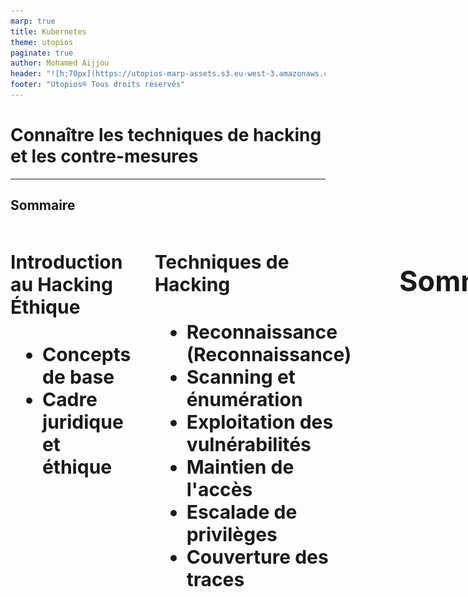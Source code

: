 ```yaml
---
marp: true
title: Kubernetes
theme: utopios
paginate: true
author: Mohamed Aijjou
header: "![h:70px](https://utopios-marp-assets.s3.eu-west-3.amazonaws.com/logo_blanc.svg)"
footer: "Utopios® Tous droits réservés"
---
```



<!-- _class: lead -->
<!-- _paginate: false -->

# Connaître les techniques de hacking et les contre-mesures

---

## Sommaire


<div class="columns" style="font-size:30px">
<div>

#### Introduction au Hacking Éthique
   - **Concepts de base**
   - **Cadre juridique et éthique**
</div>

<div>

#### Techniques de Hacking
   - **Reconnaissance (Reconnaissance)**
   - **Scanning et énumération**
   - **Exploitation des vulnérabilités** 
   - **Maintien de l'accès**
   - **Escalade de privilèges**
   - **Couverture des traces**
</div>

--- 

## Sommaire


<div style="font-size:30px">

#### Contre-mesures
   - **Reconnaissance et détection**
   - **Renforcement des systèmes et des réseaux**
   - **Protection contre les exploits**
   - **Contrôle d'accès et gestion des privilèges**
   - **Cryptographie et sécurisation des communications**
   - **Plan de réponse aux incidents**
   - **Formation et sensibilisation des utilisateurs**
</div>

---


<!-- _class: lead -->
<!-- _paginate: false -->

## Introduction au Hacking Éthique

---

## Introduction au Hacking Éthique

**Concepts de base**

<div style="font-size:30px">

- Le **hacking éthique**, également appelé piratage éthique ou test d’intrusion, désigne la pratique consistant à pénétrer des systèmes informatiques, des réseaux ou des applications avec l'autorisation des propriétaires dans le but de découvrir des vulnérabilités que des hackers malveillants pourraient exploiter. 
- Cette pratique est effectuée par des professionnels qualifiés appelés hackers éthiques ou pentesteurs, qui utilisent les mêmes techniques et outils que les cybercriminels, mais de manière légale et constructive pour améliorer la sécurité des systèmes.

</div>

 
--- 

## Introduction au Hacking Éthique

**Concepts de base**
<br>
<div style="font-size:28px">

**Le hacking éthique est crucial pour renforcer la sécurité informatique. Il aide les organisations à :**

1. **Identifier et corriger les failles de sécurité** avant qu'elles ne soient exploitées.
2. **Évaluer l'efficacité des mesures de sécurité** en place, y compris les politiques de sécurité, l'accès aux points de contrôle, et les mécanismes de défense.
3. **Respecter les réglementations et normes de sécurité** qui requièrent des audits de sécurité réguliers, comme le GDPR, HIPAA, et PCI DSS.
4. **Sensibiliser et former** les équipes de sécurité et de développement sur les meilleures pratiques de sécurité et les dernières techniques de piratage.


</div>


---
## Introduction au Hacking Éthique

**Concepts de base**
<br>

<div style="font-size:28px">

La différence fondamentale entre le hacking éthique et le hacking malveillant réside dans l'intention, la permission et l'impact de l'activité sur les systèmes ciblés.

</div>

<div style="font-size:28px">

1. **Intention**:
   - **Hacking éthique** : L'intention est de renforcer la sécurité. Les hackers éthiques cherchent à identifier et à réparer les vulnérabilités pour prévenir des attaques malveillantes. Leur but est bénéfique et vise à améliorer la situation.
   - **Hacking malveillant** : L'intention est de causer du tort, d'exploiter les failles à des fins personnelles ou criminelles, comme le vol de données, la perturbation des services, ou le gain financier.


</div>

---
## Introduction au Hacking Éthique

**Concepts de base**


<div style="font-size:30px">

2. **Permission**:
   - **Hacking éthique** : Il est toujours réalisé avec la permission explicite des propriétaires des systèmes informatiques. Cette permission est souvent formalisée par un contrat ou un accord légal définissant le cadre de l'action.
   - **Hacking malveillant** : Il est effectué sans consentement, violant ainsi les lois et les politiques de confidentialité. Cela constitue une intrusion illégale dans les systèmes d'autrui.
</div>

---

## Introduction au Hacking Éthique

**Concepts de base**
<br>


<div style="font-size:26px">

3. **Méthodologie**:
   - **Hacking éthique** : Les méthodes utilisées sont structurées et documentées. Les hackers éthiques suivent des lignes directrices éthiques strictes et s'assurent que leur travail est transparent et réversible. Ils rapportent toutes les vulnérabilités trouvées aux propriétaires et conseillent souvent sur les moyens de les réparer.
   - 
   - **Hacking malveillant** : Les techniques peuvent être destructrices et visent souvent à masquer les traces de l'intrusion. Les hackers malveillants utilisent leurs compétences pour exploiter les failles sans en informer les victimes, et souvent en laissant des backdoors pour faciliter l'accès futur.


</div>

---
## Introduction au Hacking Éthique

**Concepts de base**
<br>

<div style="font-size:29px">

4. **Impact**:
   - **Hacking éthique** : L'impact est positif, car il conduit à une meilleure sécurité et à une plus grande sensibilisation aux vulnérabilités et aux risques de sécurité.
   - 
   - **Hacking malveillant** : L'impact est négatif, entraînant des pertes financières, des dommages à la réputation, la perte de données sensibles, et d'autres conséquences dommageables pour les victimes.

</div>

---

## Introduction au Hacking Éthique

**Cadre juridique et éthique**
<br>

<div style="font-size:35px">

La législation relative à la sécurité informatique varie considérablement d'un pays à l'autre, mais elle couvre généralement plusieurs aspects fondamentaux pour protéger les données et les systèmes informatiques contre les menaces de sécurité.

</div>

---
## Introduction au Hacking Éthique

**Cadre juridique et éthique**
<br>

<div style="font-size:28px">

### 1. **Union européenne (UE) - Règlement général sur la protection des données (RGPD)**
   - **Objectif** : Protéger les données personnelles des citoyens de l'UE.
   - **Implications** : Impose des exigences strictes sur la collecte, le stockage et la gestion des données personnelles, y compris la nécessité d'obtenir un consentement explicite, le droit à l'oubli, et des notifications obligatoires en cas de violation de données.


</div>

---
## Introduction au Hacking Éthique

**Cadre juridique et éthique**
<br>
<div style="font-size:30px">

#### 2. **États-Unis - Health Insurance Portability and Accountability Act (HIPAA)**

   - **Objectif** : Protéger les informations médicales privées.
   - **Implications** : Définit comment les informations de santé personnelles doivent être protégées, y compris des exigences pour les mesures de sécurité physiques, administratives et techniques.

</div>

---

## Introduction au Hacking Éthique

**Cadre juridique et éthique**
<br>
<div style="font-size:28px">


### 3. **États-Unis et UE - Privacy Shield Framework**
   - **Objectif** : Faciliter le transfert transatlantique de données personnelles entre l'UE et les États-Unis dans le respect de la protection de la vie privée.
   - **Implications** : Fournit un mécanisme pour les entreprises américaines pour se conformer aux exigences de protection des données de l'UE.

</div>

---

## Introduction au Hacking Éthique

**Cadre juridique et éthique**
<br>
<div style="font-size:28px">


### 4. **États-Unis - Children’s Online Privacy Protection Act (COPPA)**
   - **Objectif** : Protéger les enfants de moins de 13 ans lorsqu'ils utilisent des services en ligne.
   - **Implications** : Exige que les sites web et services en ligne dirigés vers les enfants obtiennent le consentement parental avant de collecter des informations personnelles des enfants.

</div>

---

## Introduction au Hacking Éthique

**Cadre juridique et éthique**
<br>
<div style="font-size:28px">


### 5. **International - Payment Card Industry Data Security Standard (PCI DSS)**
   - **Objectif** : Protéger les données des titulaires de cartes de crédit.
   - **Implications** : Établit des normes de sécurité opérationnelle pour tous les membres, marchands et prestataires de services qui stockent, traitent ou transmettent des informations de titulaire de carte.


</div>

---


## Introduction au Hacking Éthique

**Rôle et responsabilité des hackers éthiques**
<br>
<div style="font-size:34px">


- Les hackers éthiques jouent un rôle crucial dans la protection des systèmes informatiques contre les attaques malveillantes. 
- Leur travail consiste à tester de manière proactive la sécurité des systèmes pour identifier et corriger les vulnérabilités avant qu'elles ne soient exploitées par des acteurs malveillants.


</div>

---

## Introduction au Hacking Éthique

**Rôles des hackers éthiques**
<br>
<div style="font-size:19px">

1. **Évaluation de la sécurité** : Réaliser des tests d'intrusion et des audits de sécurité pour évaluer la robustesse des systèmes, des réseaux, des applications web et mobiles contre les tentatives d'intrusion.

2. **Identification des vulnérabilités** : Utiliser des méthodes et outils avancés pour découvrir les failles de sécurité dans les infrastructures informatiques, y compris les failles logicielles, les configurations erronées, et les pratiques inadéquates de gestion des données.

3. **Rapport détaillé** : Fournir des rapports détaillés sur les vulnérabilités détectées, leur niveau de risque, et les méthodes d'exploitation potentielles. Ceux-ci incluent également des recommandations pratiques pour sécuriser les systèmes.

4. **Validation des correctifs** : Après que les vulnérabilités identifiées ont été corrigées par les équipes de TI, réaliser une nouvelle série de tests pour s'assurer que les correctifs sont efficaces et ne créent pas de nouvelles failles.

5. **Formation et sensibilisation** : Éduquer les développeurs, le personnel TI et les utilisateurs finaux sur les meilleures pratiques de sécurité, les nouvelles menaces et comment se protéger contre les attaques.

</div>

---

## Introduction au Hacking Éthique

**Responsabilités des hackers éthique**
<br>
<div style="font-size:20px">

1. **Confidentialité** : Maintenir la confidentialité des informations découvertes lors des tests. Les hackers éthiques ne doivent pas divulguer ou utiliser ces informations à des fins personnelles ou non autorisées.

2. **Intégrité** : Agir avec intégrité en évitant d'endommager les systèmes cibles ou de perturber leurs opérations normales lors des tests.

3. **Légalité** : Opérer toujours dans les limites de la loi, avec la permission explicite des propriétaires des systèmes. Ils doivent suivre un cadre légal strict pour éviter les implications juridiques pour eux-mêmes et pour les organisations pour lesquelles ils travaillent.

4. **Rapport responsable** : S'assurer que les vulnérabilités sont rapportées aux bonnes parties prenantes de manière sécurisée pour éviter toute fuite d'informations qui pourrait bénéficier à des hackers malveillants.

5. **Mise à jour continue** : Restez à jour avec les dernières tendances en matière de cybersécurité, les techniques de hacking et les technologies de défense pour rester efficaces dans leur rôle.

</div>

---



<!-- _class: lead -->
<!-- _paginate: false -->

##  Techniques de Hacking


---

## Techniques de Hacking
#### Pentesting
<br>

<div style="font-size:26px">

Les techniques de hacking dans le cadre de tests d'intrusion (pentest) suivent une structure assez standardisée.

</div>

<br>

<div style="font-size:26px">

- **Reconnaissance (Reconnaissance)**
- **Scanning (Balayage)**
- **Gaining Access (Obtenir l'accès)**
- **Maintaining Access (Maintien de l'accès)**
- **Exploitation**
- **Covering Tracks (Effacement de traces)**

</div>

---
## Techniques de Hacking
#### Pentesting


<div style="font-size:23px">

1. **Reconnaissance (Reconnaissance)**

   - **Objectif :** Recueillir des informations sur la cible pour préparer les étapes suivantes.
   - **Techniques :** Recherche d'informations publiques (OSINT), exploration de réseaux sociaux, analyse de sites web, reconnaissance passive (sans interaction directe avec la cible) et reconnaissance active (balayage de réseau).



2. **Scanning (Balayage)**


   - **Objectif :** Identifier les vulnérabilités et les points d'entrée potentiels dans le système cible.
   - **Techniques :** Scan de ports (pour identifier les services ouverts), scan de vulnérabilités (pour identifier les failles de sécurité), analyse de services (pour comprendre quels services sont en cours d'exécution et leurs versions), et identification des systèmes d'exploitation.

</div>

---
## Techniques de Hacking
#### Pentesting


<div style="font-size:23px">

3. **Gaining Access (Obtenir l'accès)**

   - **Objectif :** Exploiter les vulnérabilités identifiées pour accéder au système cible.
   - **Techniques :** Utilisation d'exploits, attaques par injection SQL, attaques par force brute, attaques par phishing, exploitation de failles logicielles.

4. **Maintaining Access (Maintien de l'accès)**

   - **Objectif :** Installer des moyens pour maintenir l'accès au système même après la détection ou la correction des failles initiales.
   - **Techniques :** Installation de portes dérobées (backdoors), création de comptes utilisateurs, modification de configurations système, installation de rootkits.

</div>

---
## Techniques de Hacking
#### Pentesting


<div style="font-size:23px">

5. **Exploitation**

   -  **Objectif :** Réaliser les objectifs de l'attaque tels que le vol de données, la compromission de systèmes supplémentaires ou la perturbation des services.
   - **Techniques :** Escalade de privilèges, extraction de données sensibles, exécution de commandes à distance, déplacement latéral pour compromettre d'autres parties du réseau.

6. **Covering Tracks (Effacement de traces)**

   - **Objectif :** Effacer les traces de l'intrusion pour éviter la détection et les enquêtes post-incident.
   - **Techniques :** Suppression des journaux de connexion, modification des horodatages des fichiers, utilisation de techniques d'obscurcissement, suppression des fichiers temporaires et des logs.

</div>

---

## Techniques de Hacking
#### Pentesting 

<br>

<div  style="font-size:25px">

**Documentation :**

</div>
<br>

<div style="font-size:22px">

- **OSSTMM (Open Source Security Testing Methodology Manual) :** Un cadre complet pour les tests de sécurité couvrant divers types de tests (réseaux, applications, humains, etc.).
- **OWASP (Open Web Application Security Project) :** Fournit des guides et des méthodologies spécifiques pour les tests de sécurité des applications web.
- **PTES (Penetration Testing Execution Standard) :** Un standard pour l'exécution de tests d'intrusion, décrivant les phases de planification, de reconnaissance, de balayage, d'exploitation, de post-exploitation et de reporting.
- **NIST SP 800-115 :** Un guide du National Institute of Standards and Technology pour la conduite des tests techniques de sécurité.

</div>

---

## Techniques de Hacking
#### Les techniques d'attaques par catégorie 

<br>

<div style="font-size:22px">

**1. Techniques de Reconnaissance :**

   - **Footprinting :** Collecte d'informations sur la cible à partir de sources publiques.
   - **Whois :** Recherche d'informations sur l'enregistrement de domaines.
   - **Reconnaissance DNS :** Extraction d'informations à partir de serveurs DNS.
   - **Social Engineering :** Manipulation des personnes pour obtenir des informations sensibles.

<br>

**2. Techniques de Scanning :**
   - **Port Scanning :** Identification des ports ouverts sur un réseau ou un système.
   - **Vulnerability Scanning :** Utilisation d'outils pour identifier les vulnérabilités dans les systèmes et les applications.
   - **Network Mapping :** Création d'une carte des appareils et des services sur un réseau.
</div>

---

## Techniques de Hacking
#### Les techniques d'attaques par catégorie 
<br>
<div style="font-size:22px">

**3. Techniques d'Exploitation**

</div>

<div style="font-size:20px">

 - **Injection SQL :** Insertion de commandes SQL malveillantes dans des requêtes d'application web.
 - **Cross-Site Scripting (XSS) :** Injection de scripts malveillants dans des pages web vues par d'autres utilisateurs.
 - **Buffer Overflow :** Exploitation d'erreurs de gestion de mémoire pour exécuter du code malveillant.
 - **Phishing :** Envoi de courriels ou de messages trompeurs pour obtenir des informations sensibles.
 - **Exploits Zero-Day :** Utilisation de vulnérabilités non encore connues du public ou des fournisseurs.

</div>

<br>

<div style="font-size:22px">

**4. Techniques de Maintien de l'Accès**

</div>

<div style="font-size:21px">

 - **Backdoors :** Installation de portes dérobées pour un accès ultérieur non autorisé.
 - **Rootkits :** Outils permettant de masquer les processus et les fichiers, rendant l'accès persistant difficile à détecter.

</div>

---

## Techniques de Hacking
#### Les techniques d'attaques par catégorie 


<br>

<div style="font-size:22px">

**5. Techniques de Post-Exploitation**

</div>

<div style="font-size:21px">

   - **Privilege Escalation :** Obtention de niveaux de privilèges plus élevés sur un système compromis.
   - **Pivoting :** Utilisation d'un système compromis pour attaquer d'autres systèmes sur le même réseau.
   - **Data Exfiltration :** Vol de données sensibles à partir du système compromis.

</div>

<br>
<div style="font-size:22px">

**6. Techniques d'Effacement de Traces**

</div>

<div style="font-size:21px">

   - **Log Cleaning :** Suppression ou modification des journaux de sécurité pour effacer les traces d'activité.
   - **Timestamp Manipulation :** Changement des dates et heures des fichiers pour masquer les actions.
   - **Anti-Forensics :** Techniques pour contrecarrer les efforts d'analyse post-incident, comme l'encryption ou l'obfuscation des données.

</div>

---

## Techniques de Hacking
#### Les techniques d'attaques par catégorie 


<br>

<div style="font-size:28px">

**7. Techniques de Réseaux et de Communications**

</div>

<div style="font-size:25px">

- **Sniffing :** Capture et analyse du trafic réseau.
- **Man-in-the-Middle (MITM) :** Interception et altération des communications entre deux parties sans qu'elles le sachent.
- **ARP Spoofing :** Usurpation d'adresses IP pour intercepter le trafic réseau.

</div>


---


## Techniques de Hacking
#### Reconnaissance

<center>
<img src="./assets/osint.png" width="500px">
</center>

---


## Techniques de Hacking
#### Reconnaissance

<div style="font-size:27px">
<br>
L'Open Source Intelligence (OSINT) désigne la collecte et l'analyse d'informations disponibles publiquement à partir de sources ouvertes.
</div>

<div style="font-size:25px">

### 1. Recherche sur Internet
- **Moteurs de recherche :** Utilisation de moteurs de recherche comme Google, Bing, ou DuckDuckGo pour trouver des informations.
- **Opérateurs de recherche avancée :** Utilisation d'opérateurs comme site:, filetype:, intext:, intitle:, etc. pour affiner les recherches.
- **Wayback Machine :** Utilisation de l'Internet Archive pour accéder aux versions archivées de pages web.

</div>

---
## Techniques de Hacking
#### Reconnaissance


<div style="font-size:30px">

### 2. Réseaux sociaux
- **Profilage :** Analyse des profils et des publications sur des plateformes comme Facebook, Twitter, LinkedIn, Instagram.
- **Graph Search :** Utilisation de fonctionnalités de recherche avancée pour découvrir les relations et les connexions entre les utilisateurs.
- **Sentiment Analysis :** Analyse des sentiments des publications pour obtenir des informations sur les opinions et les attitudes.

</div>

---

## Techniques de Hacking
#### Reconnaissance

<div style="font-size:30px">

### 3. Bases de données et registres publics
- **Whois :** Consultation des informations de registre de domaine.
- **Registres d'entreprises :** Accès aux informations sur les entreprises via des registres comme Infogreffe, Companies House, etc.
- **Documents gouvernementaux :** Recherches dans les bases de données gouvernementales, les archives judiciaires, les rapports financiers, etc.

</div>

---

## Techniques de Hacking
#### Reconnaissance

<div style="font-size:30px">

### 4. Forums et communautés en ligne
- **Recherche dans les forums :** Participation et surveillance des discussions sur des forums spécialisés comme Reddit, 4chan, etc.
- **Newsgroups :** Utilisation de groupes de discussion comme Google Groups pour trouver des informations spécialisées.

</div>

---

## Techniques de Hacking
#### Reconnaissance

<div style="font-size:24px">

### 5. Médias traditionnels et électroniques
- **Articles de presse :** Lecture et analyse d'articles de journaux, de magazines, et de sites d'information.
- **Communiqués de presse :** Surveillance des communiqués de presse pour des informations officielles.

### 6. Analyse de documents
- **Metadata :** Extraction et analyse des métadonnées des documents pour obtenir des informations supplémentaires.
- **OCR (Optical Character Recognition) :** Utilisation de la reconnaissance optique de caractères pour extraire du texte à partir d'images ou de PDF scannés.

</div>

---
## Techniques de Hacking
#### Reconnaissance

<div style="font-size:24px">

### 7. Surveillance des réseaux
- **Analyse de trafic :** Surveillance et analyse du trafic réseau pour détecter des informations sensibles.
- **Sniffing :** Utilisation d'outils de sniffing pour capturer et analyser les paquets de données sur un réseau.

### 8. Techniques de géolocalisation
- **Analyse de photos :** Utilisation des métadonnées des photos (EXIF) pour obtenir des informations sur l'emplacement et l'heure de la prise de vue.
- **Google Earth/Maps :** Utilisation des outils de cartographie pour analyser des emplacements et des infrastructures.

</div>


---

## Techniques de Hacking
#### Reconnaissance

<div style="font-size:24px">

### 9. Scraping et automatisation
- **Web scraping :** Utilisation d'outils et de scripts pour extraire des informations de sites web de manière automatisée.
- **Bots :** Développement de bots pour automatiser la collecte d'informations sur différentes plateformes.

### 10. Analyse des relations
- **Graphes de liens :** Utilisation de logiciels pour créer des graphes de liens entre des entités (personnes, entreprises, événements) pour visualiser et analyser les relations.

</div>

---
## Techniques de Hacking
#### Reconnaissance

<center>
<img src="./assets/demo.gif" width="400px">
</center>

- Google hacking :
   https://www.google.com/advanced_search?hl=fr
   https://www.exploit-db.com/google-hacking-database


---

## Techniques de Hacking
#### Reconnaissance

<center>
<img src="./assets/demo.gif" width="400px">
</center>

- Autre moteur de recherche : 
   https://www.shodan.io/
   https://tineye.com/



---

## Techniques de Hacking
#### Reconnaissance

<center>
<img src="./assets/demo.gif" width="300px">
</center>

<div style="font-size:25px">

- Autre outils reconnaissance : 
   - Spiderfoot
   - nslookup
   - dig
   - Whois
   - ping
   - traceroute

</div>

---

## Techniques de Hacking
#### Reconnaissance

<center>
<img src="./assets/demo.gif" width="300px">
</center>

<div style="font-size:25px">

- Autre outils reconnaissance : 
   - https://www.iplocation.net
   - https://web.archive.org

</div>

---

## Techniques de Hacking
#### Reconnaissance

<center>
<img src="./assets/demo.gif" width="300px">
</center>

<div style="font-size:25px">

- Autre outils reconnaissance : 
   - Maltego
   - Recon-ng

</div>

---